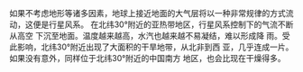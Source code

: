 ---
---
如果不考虑地形等诸多因素，地球上接近地面的大气层将以一种非常规律的方式流动，这便是行星风系。
在北纬30°附近的亚热带地区，行星风系控制下的气流不断从高空
下沉至地面。温度越来越高，水汽也越来越不易凝结，难以形成降
雨。受此影响，北纬30°附近出现了大面积的干旱地带，从北非到西
亚，几乎连成一片。如果没有意外，同样位于北纬30°附近的中国南方
地区，也会比现在干燥得多。